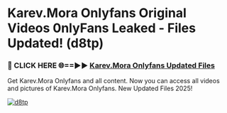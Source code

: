 # Karev.Mora Onlyfans Original Videos 0nlyFans Leaked - Files Updated! (d8tp)

<h3>🔴 CLICK HERE 🌐==►► <a href="https://tinyurl.com/2m67pmp6" rel="nofollow">Karev.Mora Onlyfans Updated Files</a></h3>

Get Karev.Mora Onlyfans and all content. Now you can access all videos and pictures of Karev.Mora Onlyfans. New Updated Files 2025!

[![d8tp](https://i.imgur.com/H4QAA4z.gif)](https://tinyurl.com/2m67pmp6)